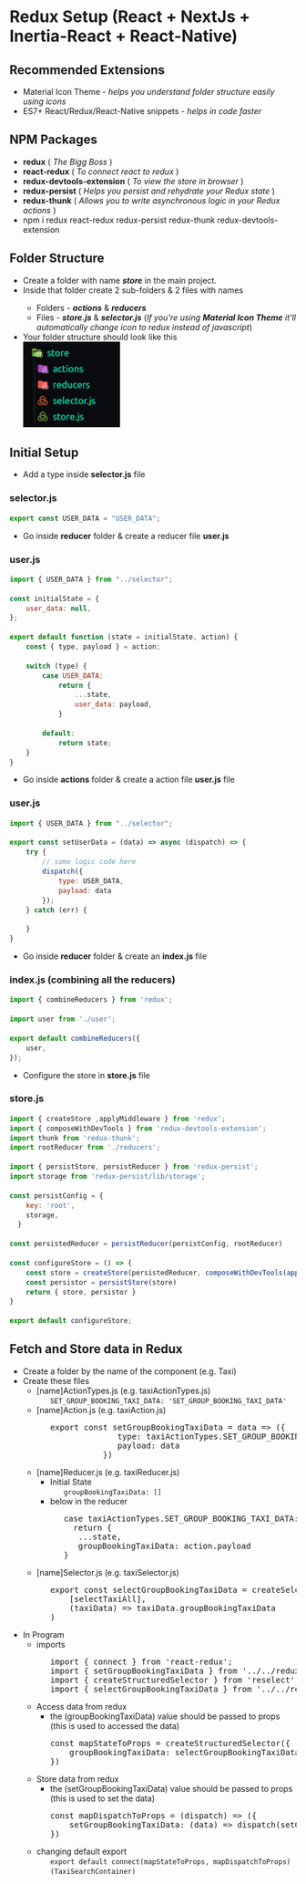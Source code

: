 # Redux Setup (React + NextJs + Inertia-React + React-Native)
## Recommended Extensions
<ul>
  <li>Material Icon Theme - <i>helps you understand folder structure easily using icons</i></li>
  <li>ES7+ React/Redux/React-Native snippets - <i>helps in code faster</i></li>
</ul>

## NPM Packages
<ul>
  <li><b>redux</b> ( <i>The Bigg Boss</i> )</li>
  <li><b>react-redux</b> ( <i>To connect react to redux</i> )</li>
  <li><b>redux-devtools-extension</b> ( <i>To view the store in browser</i> )</li>
  <li><b>redux-persist</b> ( <i>Helps you persist and rehydrate your Redux state</i> )</li>
  <li><b>redux-thunk</b> ( <i>Allows you to write asynchronous logic in your Redux actions</i> )</li>
  <li>npm i redux react-redux redux-persist redux-thunk redux-devtools-extension</li>
</ul>

## Folder Structure
<ul>
  <li>Create a folder with name <b><i>store</i></b> in the main project.</li>
  <li>Inside that folder create 2 sub-folders & 2 files with names </li>
  <ul>
    <li>Folders - <b><i>actions</i></b> & <b><i>reducers</i></b></li>
    <li>Files - <b><i>store.js</i></b> & <b><i>selector.js</i></b> (<i>If you're using <b>Material Icon Theme</b> it'll automatically change icon to redux instead of javascript</i>)</li>
  </ul>
  <li>
    Your folder structure should look like this <br/>
    <img height="150" src="https://github.com/AaryanShaikh/My-Stock/blob/main/redux_store_folder_structure.png" />
  </li>
</ul>

## Initial Setup
<ul>
  <li>Add a type inside <b>selector.js</b> file</li>  
</ul>

### selector.js
```javascript
export const USER_DATA = "USER_DATA";
```

<ul>
  <li>Go inside <b>reducer</b> folder & create a reducer file <b>user.js</b> </li>
</ul>

### user.js
```javascript
import { USER_DATA } from "../selector";

const initialState = {
    user_data: null,
};

export default function (state = initialState, action) {
    const { type, payload } = action;

    switch (type) {
        case USER_DATA:
            return {
                ...state,
                user_data: payload,
            }

        default:
            return state;
    }
}
```

<ul>
  <li>Go inside <b>actions</b> folder & create a action file <b>user.js</b> file </li>
</ul>

### user.js
```javascript
import { USER_DATA } from "../selector";

export const setUserData = (data) => async (dispatch) => {
    try {
        // some logic code here
        dispatch({
            type: USER_DATA,
            payload: data
        });
    } catch (err) {

    }
}
```
<ul>
  <li>Go inside <b>reducer</b> folder & create an <b>index.js</b> file </li>
</ul>

### index.js (combining all the reducers)
```javascript
import { combineReducers } from 'redux';

import user from './user';

export default combineReducers({
    user,
});  
```

<ul>
  <li>Configure the store in <b>store.js</b> file</li>  
</ul>

### store.js
```javascript
import { createStore ,applyMiddleware } from 'redux';
import { composeWithDevTools } from 'redux-devtools-extension';
import thunk from 'redux-thunk';
import rootReducer from './reducers';

import { persistStore, persistReducer } from 'redux-persist';
import storage from 'redux-persist/lib/storage';

const persistConfig = {
    key: 'root',
    storage,
  }
   
const persistedReducer = persistReducer(persistConfig, rootReducer)

const configureStore = () => {
    const store = createStore(persistedReducer, composeWithDevTools(applyMiddleware(thunk)))
    const persistor = persistStore(store)
    return { store, persistor }
}

export default configureStore;
```

## Fetch and Store data in Redux
<ul>
  <li>Create a folder by the name of the component (e.g. Taxi)</li>
  <li>Create these files
    <ul>
      <li>[name]ActionTypes.js (e.g. taxiActionTypes.js)
        <ul>
          <code>SET_GROUP_BOOKING_TAXI_DATA: 'SET_GROUP_BOOKING_TAXI_DATA'</code>
        </ul>
      </li>
      <li>[name]Action.js (e.g. taxiAction.js)
        <ul>
          <pre>export const setGroupBookingTaxiData = data => ({
              type: taxiActionTypes.SET_GROUP_BOOKING_TAXI_DATA,
              payload: data
           })</pre>
        </ul>
      </li>
      <li>[name]Reducer.js (e.g. taxiReducer.js)
        <ul>
          <li>Initial State
            <ul>
              <code>groupBookingTaxiData: [] </code>
            </ul>
          </li>
          <li>below in the reducer
            <ul>
              <pre>case taxiActionTypes.SET_GROUP_BOOKING_TAXI_DATA:
  return {
   ...state,
   groupBookingTaxiData: action.payload
}</pre>
            </ul>
          </li>
        </ul>
      </li>
      <li>[name]Selector.js (e.g. taxiSelector.js)
        <ul>
          <pre>export const selectGroupBookingTaxiData = createSelector(
    [selectTaxiAll],
    (taxiData) => taxiData.groupBookingTaxiData
)</pre>
        </ul>
      </li>
    </ul>
  </li>
  <li>In Program
    <ul>
      <li>imports
        <ul>
          <pre>import { connect } from 'react-redux';
import { setGroupBookingTaxiData } from '../../redux/taxi/taxiAction';
import { createStructuredSelector } from 'reselect';
import { selectGroupBookingTaxiData } from '../../redux/taxi/taxiSelector';</pre>
        </ul>
      </li>
      <li>Access data from redux
        <ul>
          <li>the (groupBookingTaxiData) value should be passed to props (this is used to accessed the data)</li>
          <pre>const mapStateToProps = createStructuredSelector({
    groupBookingTaxiData: selectGroupBookingTaxiData
})</pre>
        </ul>
      </li>
      <li>Store data from redux
        <ul>
          <li>the (setGroupBookingTaxiData) value should be passed to props (this is used to set the data)</li>
          <pre>const mapDispatchToProps = (dispatch) => ({
    setGroupBookingTaxiData: (data) => dispatch(setGroupBookingTaxiData(data))
})</pre>
        </ul>
      </li>
      <li>changing default export
        <ul>
          <code>export default connect(mapStateToProps, mapDispatchToProps)(TaxiSearchContainer)</code>
        </ul>
      </li>
    </ul>
  </li>
</ul>
